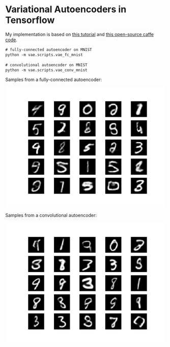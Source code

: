 # Variational Autoencoders in Tensorflow

My implementation is based on [this tutorial](https://arxiv.org/abs/1606.05908) and 
[this open-source caffe code](https://github.com/cdoersch/vae_tutorial).

```
# fully-connected autoencoder on MNIST
python -m vae.scripts.vae_fc_mnist

# convolutional autoencoder on MNIST
python -m vae.scripts.vae_conv_mnist
```

Samples from a fully-connected autoencoder:

![samples_fc](vae/results/samples_fc.png)

Samples from a convolutional autoencoder:

![samples_conv](vae/results/samples_conv.png)
